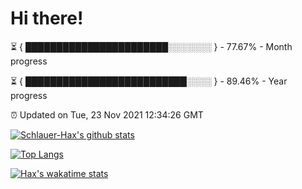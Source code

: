 # Hi there!

⏳ { ███████████████████████░░░░░░░ } - 77.67% - Month progress

⏳ { ██████████████████████████░░░░ } - 89.46% - Year progress

⏰ Updated on Tue, 23 Nov 2021 12:34:26 GMT


[![Schlauer-Hax's github stats](https://github-readme-stats.vercel.app/api?username=Schlauer-Hax&show_icons=true&theme=dark&count_private=true)](https://github.com/Schlauer-Hax)


[![Top Langs](https://github-readme-stats.vercel.app/api/top-langs/?username=Schlauer-Hax&layout=compact&theme=dark)](https://github.com/Schlauer-Hax?tab=repositories)


[![Hax's wakatime stats](https://github-readme-stats.vercel.app/api/wakatime?username=Hax&theme=dark)](https://wakatime.com/@Hax)

